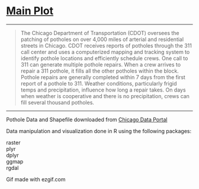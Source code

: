 # [Main Plot](https://i.imgur.com/MKSNY8p.gifv)

---

>The Chicago Department of Transportation (CDOT) oversees the patching of potholes on over 4,000 miles of arterial and residential streets in Chicago. CDOT receives reports of potholes through the 311 call center and uses a computerized mapping and tracking system to identify pothole locations and efficiently schedule crews. One call to 311 can generate multiple pothole repairs. When a crew arrives to repair a 311 pothole, it fills all the other potholes within the block. Pothole repairs are generally completed within 7 days from the first report of a pothole to 311. Weather conditions, particularly frigid temps and precipitation, influence how long a repair takes. On days when weather is cooperative and there is no precipitation, crews can fill several thousand potholes. 

---

Pothole Data and Shapefile downloaded from [Chicago Data Portal](https://data.cityofchicago.org)

Data manipulation and visualization done in R using the following packages:

raster  
plyr  
dplyr  
ggmap  
rgdal  

Gif made with ezgif.com
